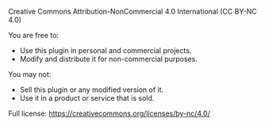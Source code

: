 Creative Commons Attribution-NonCommercial 4.0 International (CC BY-NC 4.0)

You are free to:
- Use this plugin in personal and commercial projects.
- Modify and distribute it for non-commercial purposes.

You may not:
- Sell this plugin or any modified version of it.
- Use it in a product or service that is sold.

Full license: https://creativecommons.org/licenses/by-nc/4.0/
